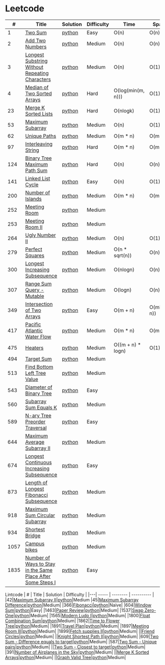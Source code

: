 Leetcode
===========

| # | Title | Solution | Difficulty | Time | Space |
|---| ----- | -------- | ---------- | ---- | ----- |
|1|[Two Sum](https://leetcode.com/problems/two-sum/)|[python](./001-two-sum/main.py)|Easy|O(n)|O(n)|
|2|[Add Two Numbers](https://leetcode.com/problems/add-two-numbers/)|[python](./002-add-two-numbers/main.py)|Medium|O(n)|O(n)|
|3|[Longest Substring Without Repeating Characters](https://leetcode.com/problems/longest-substring-without-repeating-characters/)|[python](./003-longest-substring-without-repeating-characters/main.py)|Medium|O(n)|O(1)|
|4|[Median of Two Sorted Arrays](https://leetcode.com/problems/median-of-two-sorted-arrays/)|[python](./004-median-of-two-sorted-arrays/main.py)|Hard|O(log(min(m, n)))|O(1)|
|23|[Merge K Sorted Lists](https://leetcode.com/problems/merge-k-sorted-lists/)|[python](./023-merge-k-sorted-lists/main.py)|Hard|O(nlogk)|O(1)|
|53|[Maximum Subarray](https://leetcode.com/problems/maximum-subarray/)|[python](./053-maximum-subarray/main.py)|Medium|O(n)|O(1)|
|62|[Unique Paths](https://leetcode.com/problems/unique-paths/)|[python](./062-unique-paths/main.py)|Medium|O(m * n)|O(m + n)|
|97|[Interleaving String](https://leetcode.com/problems/interleaving-string/)|[python](./097-interleaving-string/main.py)|Hard|O(m * n)|O(m + n)|
|124|[Binary Tree Maximum Path Sum](https://leetcode.com/problems/binary-tree-maximum-path-sum/)|[python](./124-binary-tree-maximum-path-sum/main.py)|Hard|O(n)|O(n)|
|141|[Linked List Cycle](https://leetcode.com/problems/linked-list-cycle/)|[python](./141-linked-list-cycle/main.py)|Easy|O(n)|O(1)|
|200|[Number of Islands](https://leetcode.com/problems/number-of-islands/)|[python](./200-number-of-islands/main.py)|Medium|O(m * n)|O(m * n)|
|252|[Meeting Room](https://www.jiuzhang.com/problem/meeting-rooms/)|[python](./252-meeting-room/main.py)|Medium|||
|253|[Meeting Room II](https://www.jiuzhang.com/problem/meeting-rooms-ii/)|[python](./253-meeting-room-ii/main.py)|Medium|||
|264|[Ugly Number II](https://leetcode.com/problems/ugly-number-ii/)|[python](./264-ugly-number-ii/main.py)|Medium|O(n)|O(1)|
|279|[Perfect Squares](https://leetcode.com/problems/perfect-squares/)|[python](./279-perfect-squares/main.py)|Medium|O(n * sqrt(n))|O(n)|
|300|[Longest Increasing Subsequence](https://leetcode.com/problems/longest-increasing-subsequence/)|[python](./300-longest-increasing-subsequence/main.py)|Medium|O(nlogn)|O(n)|
|307|[Range Sum Query - Mutable](https://leetcode.com/problems/range-sum-query-mutable/)|[python](./307-range-sum-query-mutable/main.py)|Medium|O(logn)|O(n)|
|349|[Intersection of Two Arrays](https://leetcode.com/problems/intersection-of-two-arrays/)|[python](./349-intersection-of-two-arrays/main.py)|Easy|O(m + n)|O(min(m, n))|
|417|[Pacific Atlantic Water Flow](https://leetcode.com/problems/pacific-atlantic-water-flow/)|[python](./417-pacific-atlantic-water-flow/main.py)|Medium|O(m * n)|O(m * n)|
|475|[Heaters](https://leetcode.com/problems/heaters/)|[python](./475-heaters/main.py)|Medium|O((m + n) * logn)|O(1)|
|494|[Target Sum](https://leetcode.com/problems/target-sum/)|[python](./494-target-sum/main.py)|Medium|||
|513|[Find Bottom Left Tree Value](https://leetcode.com/problems/find-bottom-left-tree-value/)|[python](./513-find-bottom-left-tree-value/main.py)|Medium|||
|543|[Diameter of Binary Tree](https://leetcode.com/problems/diameter-of-binary-tree/)|[python](./543-diameter-of-binary-tree/main.py)|Easy|||
|560|[Subarray Sum Equals K](https://leetcode.com/problems/subarray-sum-equals-k/)|[python](./560-subarray-sum-equals-k/main.py)|Medium|||
|589|[N-ary Tree Preorder Traversal](https://leetcode.com/problems/n-ary-tree-preorder-traversal/)|[python](./589-n-ary-tree-preorder-traversal/main.py)|Easy|||
|644|[Maximum Average Subarray II](https://www.jiuzhang.com/problem/maximum-average-subarray-ii/)|[python](./644-maximum-average-subarray-ii/main.py)|Medium|||
|674|[Longest Continuous Increasing Subsequence](https://leetcode.com/problems/longest-continuous-increasing-subsequence/)|[python](./674-/longest-continuous-increasing-subsequence/main.py)|Easy|||
|873|[Length of Longest Fibonacci Subsequence](https://leetcode.com/problems/length-of-longest-fibonacci-subsequence/)|[python](./873-length-of-longest-fibonacci-subsequence/main.py)|Medium|||
|918|[Maximum Sum Circular Subarray](https://leetcode.com/problems/maximum-sum-circular-subarray/)|[python](./918-maximum-sum-circular-subarray/main.py)|Medium|||
|934|[Shortest Bridge](https://leetcode.com/problems/shortest-bridge/)|[python](./934-shortest-bridge/main.py)|Medium|||
|1057|[Campus bikes](https://www.jiuzhang.com/problem/campus-bikes/)|[python](./1057-campus-bikes/main.py)|Medium|||
|1835|[Number of Ways to Stay in the Same Place After Some Steps I](https://leetcode.com/problems/number-of-ways-to-stay-in-the-same-place-after-some-steps/)|[python](./1835-number-of-ways-to-stay-in-the-same-place-after-some-steps/main.py)|Easy|||

Lintcode
| # | Title | Solution | Difficulty |
|---| ----- | -------- | ---------- |
|42|[Maximum Subarray II](https://www.jiuzhang.com/problem/maximum-subarray-ii/)|[python](./maximum-subarray-ii/main.py)|Medium
|45|[Maximum Subarray Difference](https://www.jiuzhang.com/problem/maximum-subarray-difference/)|[python](./maxium-subarray-difference/main.py)|Medium|
|366|[Fibonacci](https://www.jiuzhang.com/problem/fibonacci/)|[python](./fibonacci/main.py)|Naive|
|604|[Window Sum](https://www.jiuzhang.com/problem/window-sum)|[python](./window-sum/main.py)|Easy|
|1463|[Paper Review](https://www.jiuzhang.com/problem/paper-review/)|[python](./paper-review/main.py)|Medium|
|1537|[Swap Zero-One](https://www.jiuzhang.com/problem/swap-zero-one/)|[python](./swap-zero-one/main.py)|Medium|
|1565|[Modern Ludo I](https://www.jiuzhang.com/problem/modern-ludo-i/)|[python](./modern-ludo-i/main.py)|Medium|
|1800|[Float Combination Sum](https://www.jiuzhang.com/problem/float-combination-sum/)|[python](./float-combination-sum/main.py)|Medium|
|1862|[Time to Flower Tree](https://www.jiuzhang.com/problem/time-to-flower-tree/)|[python](./time-flower-tree/main.py)|Medium|
|1891|[Travel Plan](https://www.jiuzhang.com/problem/travel-plan/)|[python](./travel-plan/main.py)|Medium|
|1897|[Meeting Room III](https://www.jiuzhang.com/problem/meeting-room-iii/)|[python](./meeting-room-iii/main.py)|Medium|
|1899|[Fetch supplies II](https://www.jiuzhang.com/problem/fetch-supplies-ii)|[python](./fetch-supplies-ii/main.py)|Medium|
||[Friend Circles](https://www.jiuzhang.com/problem/friend-circles/)|[python](./friend-circles/main.py)|Medium|
||[Knight Shortest Path II](https://www.jiuzhang.com/problem/knight-shortest-path-ii/)|[python](./knight-shortest-path-ii/main.py)|Medium|
|609|[Two Sum - Difference equals to target](https://www.jiuzhang.com/problem/two-sum-difference-equals-to-target/)|[python](./two-sum-difference-equals-to-target/main.py)|Medium|
|587|[Two Sum - Unique pairs](https://www.jiuzhang.com/problem/two-sum-unique-pairs/)|[python](./two-sum-unique-pairs/main.py)|Medium|
||[Two Sum - Closest to target](https://www.jiuzhang.com/problem/two-sum-closest-to-target/)|[python](./two-sum-closest-to-target/main.py)|Medium|
|391|[Number of Airplanes in the Sky](https://www.jiuzhang.com/problem/number-of-airplanes-in-the-sky/)|[python](./number-of-airplanes-in-the-sky/main.py)|Medium|
||[Merge K Sorted Arrays](https://www.jiuzhang.com/problem/merge-k-sorted-arrays/)|[python](./merge-k-sorted-arrays/main.py)|Medium|
||[Graph Valid Tree](https://www.jiuzhang.com/problem/graph-valid-tree/)|[python](./graph-valid-tree/main.py)|Medium|

